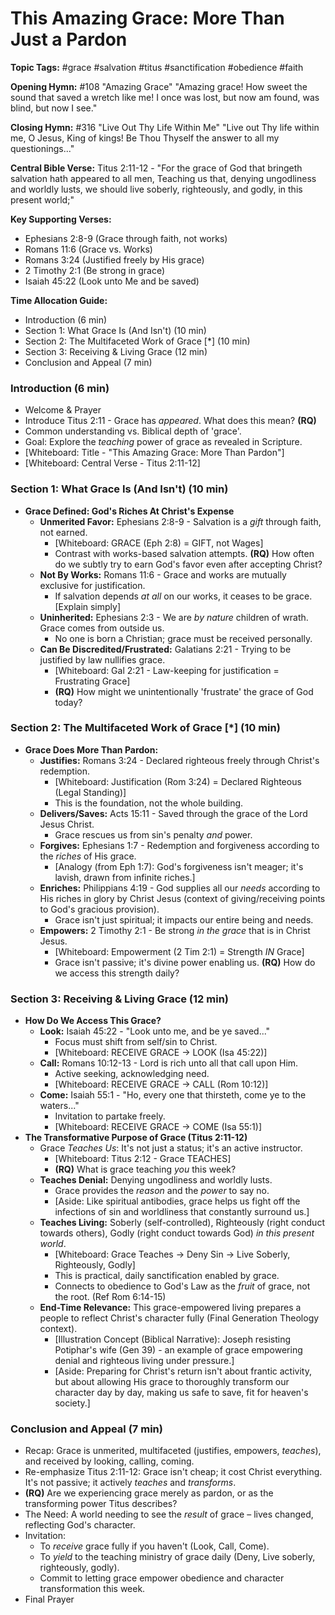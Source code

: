 # This Amazing Grace: More Than Just a Pardon

**Topic Tags:** #grace #salvation #titus #sanctification #obedience #faith

**Opening Hymn:** #108 "Amazing Grace"
"Amazing grace! How sweet the sound that saved a wretch like me! I once was lost, but now am found, was blind, but now I see."

**Closing Hymn:** #316 "Live Out Thy Life Within Me"
"Live out Thy life within me, O Jesus, King of kings! Be Thou Thyself the answer to all my questionings..."

**Central Bible Verse:** Titus 2:11-12 - "For the grace of God that bringeth salvation hath appeared to all men, Teaching us that, denying ungodliness and worldly lusts, we should live soberly, righteously, and godly, in this present world;"

**Key Supporting Verses:**
*   Ephesians 2:8-9 (Grace through faith, not works)
*   Romans 11:6 (Grace vs. Works)
*   Romans 3:24 (Justified freely by His grace)
*   2 Timothy 2:1 (Be strong in grace)
*   Isaiah 45:22 (Look unto Me and be saved)

**Time Allocation Guide:**
- Introduction (6 min)
- Section 1: What Grace Is (And Isn't) (10 min)
- Section 2: The Multifaceted Work of Grace [*] (10 min)
- Section 3: Receiving & Living Grace (12 min)
- Conclusion and Appeal (7 min)

### Introduction (6 min)
- Welcome & Prayer
- Introduce Titus 2:11 - Grace has *appeared*. What does this mean? **(RQ)**
- Common understanding vs. Biblical depth of 'grace'.
- Goal: Explore the *teaching* power of grace as revealed in Scripture.
- [Whiteboard: Title - "This Amazing Grace: More Than Pardon"] 
- [Whiteboard: Central Verse - Titus 2:11-12]

### Section 1: What Grace Is (And Isn't) (10 min)
- **Grace Defined: God's Riches At Christ's Expense**
    - **Unmerited Favor:** Ephesians 2:8-9 - Salvation is a *gift* through faith, not earned.
        - [Whiteboard: GRACE (Eph 2:8) = GIFT, not Wages]
        - Contrast with works-based salvation attempts. **(RQ)** How often do we subtly try to earn God's favor even after accepting Christ?
    - **Not By Works:** Romans 11:6 - Grace and works are mutually exclusive for justification.
        - If salvation depends *at all* on our works, it ceases to be grace. [Explain simply]
    - **Uninherited:** Ephesians 2:3 - We are *by nature* children of wrath. Grace comes from outside us.
        - No one is born a Christian; grace must be received personally.
    - **Can Be Discredited/Frustrated:** Galatians 2:21 - Trying to be justified by law nullifies grace.
        - [Whiteboard: Gal 2:21 - Law-keeping for justification = Frustrating Grace]
        - **(RQ)** How might we unintentionally 'frustrate' the grace of God today?

### Section 2: The Multifaceted Work of Grace [*] (10 min)
- **Grace Does More Than Pardon:**
    - **Justifies:** Romans 3:24 - Declared righteous freely through Christ's redemption.
        - [Whiteboard: Justification (Rom 3:24) = Declared Righteous (Legal Standing)]
        - This is the foundation, not the whole building.
    - **Delivers/Saves:** Acts 15:11 - Saved through the grace of the Lord Jesus Christ.
        - Grace rescues us from sin's penalty *and* power.
    - **Forgives:** Ephesians 1:7 - Redemption and forgiveness according to the *riches* of His grace.
        - [Analogy (from Eph 1:7): God's forgiveness isn't meager; it's lavish, drawn from infinite riches.]
    - **Enriches:** Philippians 4:19 - God supplies all our *needs* according to His riches in glory by Christ Jesus (context of giving/receiving points to God's gracious provision).
        - Grace isn't just spiritual; it impacts our entire being and needs.
    - **Empowers:** 2 Timothy 2:1 - Be strong *in the grace* that is in Christ Jesus.
        - [Whiteboard: Empowerment (2 Tim 2:1) = Strength *IN* Grace]
        - Grace isn't passive; it's divine power enabling us. **(RQ)** How do we access this strength daily?

### Section 3: Receiving & Living Grace (12 min)
- **How Do We Access This Grace?**
    - **Look:** Isaiah 45:22 - "Look unto me, and be ye saved..."
        - Focus must shift from self/sin to Christ.
        - [Whiteboard: RECEIVE GRACE -> LOOK (Isa 45:22)]
    - **Call:** Romans 10:12-13 - Lord is rich unto all that call upon Him.
        - Active seeking, acknowledging need.
        - [Whiteboard: RECEIVE GRACE -> CALL (Rom 10:12)]
    - **Come:** Isaiah 55:1 - "Ho, every one that thirsteth, come ye to the waters..."
        - Invitation to partake freely.
        - [Whiteboard: RECEIVE GRACE -> COME (Isa 55:1)]
- **The Transformative Purpose of Grace (Titus 2:11-12)**
    - Grace *Teaches Us*: It's not just a status; it's an active instructor.
        - [Whiteboard: Titus 2:12 - Grace TEACHES]
        - **(RQ)** What is grace teaching *you* this week?
    - **Teaches Denial:** Denying ungodliness and worldly lusts.
        - Grace provides the *reason* and the *power* to say no.
        - [Aside: Like spiritual antibodies, grace helps us fight off the infections of sin and worldliness that constantly surround us.]
    - **Teaches Living:** Soberly (self-controlled), Righteously (right conduct towards others), Godly (right conduct towards God) *in this present world*.
        - [Whiteboard: Grace Teaches -> Deny Sin -> Live Soberly, Righteously, Godly]
        - This is practical, daily sanctification enabled by grace.
        - Connects to obedience to God's Law as the *fruit* of grace, not the root. (Ref Rom 6:14-15)
    - **End-Time Relevance:** This grace-empowered living prepares a people to reflect Christ's character fully (Final Generation Theology context).
        - [Illustration Concept (Biblical Narrative): Joseph resisting Potiphar's wife (Gen 39) - an example of grace empowering denial and righteous living under pressure.]
        - [Aside: Preparing for Christ's return isn't about frantic activity, but about allowing His grace to thoroughly transform our character day by day, making us safe to save, fit for heaven's society.]

### Conclusion and Appeal (7 min)
- Recap: Grace is unmerited, multifaceted (justifies, empowers, *teaches*), and received by looking, calling, coming.
- Re-emphasize Titus 2:11-12: Grace isn't cheap; it cost Christ everything. It's not passive; it actively *teaches* and *transforms*.
- **(RQ)** Are we experiencing grace merely as pardon, or as the transforming power Titus describes?
- The Need: A world needing to see the *result* of grace – lives changed, reflecting God's character.
- Invitation:
    - To *receive* grace fully if you haven't (Look, Call, Come).
    - To *yield* to the teaching ministry of grace daily (Deny, Live soberly, righteously, godly).
    - Commit to letting grace empower obedience and character transformation this week.
- Final Prayer